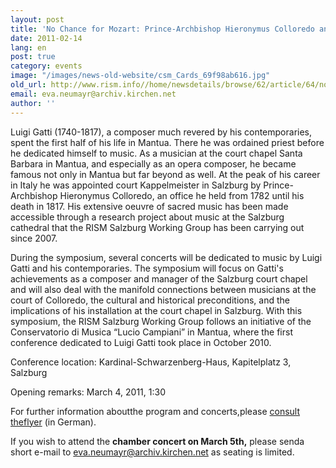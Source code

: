 ```yaml
---
layout: post
title: 'No Chance for Mozart: Prince-Archbishop Hieronymus Colloredo and the Musicians of his Court'
date: 2011-02-14
lang: en
post: true
category: events
image: "/images/news-old-website/csm_Cards_69f98ab616.jpg"
old_url: http://www.rism.info//home/newsdetails/browse/62/article/64/no-chance-for-mozart-prince-archbishop-hieronymus-colloredo-and-the-musicians-of-his-court.html
email: eva.neumayr@archiv.kirchen.net
author: ''
---
```



Luigi Gatti (1740-1817), a composer much revered by his contemporaries, spent the first half of his life in Mantua. There he was ordained priest before he dedicated himself to music. As a musician at the court chapel Santa Barbara in Mantua, and especially as an opera composer, he became famous not only in Mantua but far beyond as well. At the peak of his career in Italy he was appointed court Kappelmeister in Salzburg by Prince-Archbishop Hieronymus Colloredo, an office he held from 1782 until his death in 1817. His extensive oeuvre of sacred music has been made accessible through a research project about music at the Salzburg cathedral that the RISM Salzburg Working Group has been carrying out since 2007.

During the symposium, several concerts will be dedicated to music by Luigi Gatti and his contemporaries. The symposium will focus on Gatti's achievements as a composer and manager of the Salzburg court chapel and will also deal with the manifold connections between musicians at the court of Colloredo, the cultural and historical preconditions, and the implications of his installation at the court chapel in Salzburg. With this symposium, the RISM Salzburg Working Group follows an initiative of the Conservatorio di Musica “Lucio Campiani” in Mantua, where the first conference dedicated to Luigi Gatti took place in October 2010.

Conference location: Kardinal-Schwarzenberg-Haus, Kapitelplatz 3, Salzburg

Opening remarks: March 4, 2011, 1:30

For further information aboutthe program and concerts,please [consult theflyer](/resources-old-website/workgroups/salzburg/Keine_Chance_Cover.pdf) (in German).

If you wish to attend the **chamber concert on March 5th,** please senda short e-mail to [eva.neumayr@archiv.kirchen.net](mailto:eva.neumayr@archiv.kirchen.net) as seating is limited.